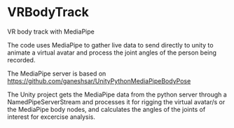 # VRBodyTrack
VR body track with MediaPipe

The code uses MediaPipe to gather live data to send directly to unity to animate a virtual avatar and process the joint angles of the person being recorded.

The MediaPipe server is based on https://github.com/ganeshsar/UnityPythonMediaPipeBodyPose

The Unity project gets the MediaPipe data from the python server through a NamedPipeServerStream and processes it for rigging the virtual avatar/s or the MediaPipe body nodes, 
and calculates the angles of the joints of interest for excercise analysis.
